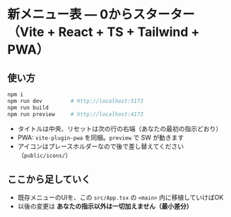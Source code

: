 # 新メニュー表 — 0からスターター（Vite + React + TS + Tailwind + PWA）

## 使い方
```bash
npm i
npm run dev         # http://localhost:5173
npm run build
npm run preview     # http://localhost:4173
```

- タイトルは中央、リセットは次の行の右端（あなたの最初の指示どおり）
- PWA: `vite-plugin-pwa` を同梱。`preview` で SW が動きます
- アイコンはプレースホルダーなので後で差し替えてください（`public/icons/`）

## ここから足していく
- 既存メニューのUIを、この `src/App.tsx` の `<main>` 内に移植していけばOK
- 以後の変更は **あなたの指示以外は一切加えません（最小差分）**
